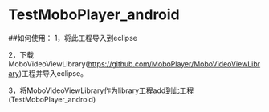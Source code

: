 TestMoboPlayer_android
======================
##如何使用：
  1，将此工程导入到eclipse
  
  2，下载MoboVideoViewLibrary(https://github.com/MoboPlayer/MoboVideoViewLibrary)工程并导入eclipse。
  
  3，将MoboVideoViewLibrary作为library工程add到此工程(TestMoboPlayer_android)
